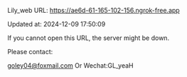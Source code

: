 Lily_web URL: https://ae6d-61-165-102-156.ngrok-free.app

Updated at: 2024-12-09 17:50:09

If you cannot open this URL, the server might be down.

Please contact: 

goley04@foxmail.com Or Wechat:GL_yeaH